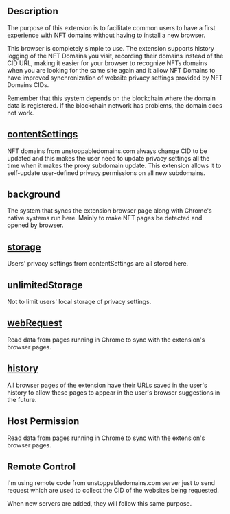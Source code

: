 ## Description

The purpose of this extension is to facilitate common users to have a first experience with NFT domains without having to install a new browser.

This browser is completely simple to use. The extension supports history logging of the NFT Domains you visit, recording their domains instead of the CID URL, making it easier for your browser to recognize NFTs domains when you are looking for the same site again and it allow NFT Domains to have improved synchronization of website privacy settings provided by NFT Domains CIDs.

Remember that this system depends on the blockchain where the domain data is registered. If the blockchain network has problems, the domain does not work.

## <a href="https://developer.chrome.com/docs/extensions/reference/contentSettings/" target="_blank">contentSettings</a>

NFT domains from unstoppabledomains.com always change CID to be updated and this makes the user need to update privacy settings all the time when it makes the proxy subdomain update. This extension allows it to self-update user-defined privacy permissions on all new subdomains.

## background

The system that syncs the extension browser page along with Chrome's native systems run here. Mainly to make NFT pages be detected and opened by browser.

## <a href="https://developer.chrome.com/docs/extensions/reference/storage/" target="_blank">storage</a>

Users' privacy settings from contentSettings are all stored here.

## unlimitedStorage

Not to limit users' local storage of privacy settings.


## <a href="https://developer.chrome.com/docs/extensions/reference/webRequest/" target="_blank">webRequest</a>

Read data from pages running in Chrome to sync with the extension's browser pages.


## <a href="https://developer.chrome.com/docs/extensions/reference/history/" target="_blank">history</a>

All browser pages of the extension have their URLs saved in the user's history to allow these pages to appear in the user's browser suggestions in the future.

## Host Permission

Read data from pages running in Chrome to sync with the extension's browser pages.

## Remote Control

I'm using remote code from unstoppabledomains.com server just to send request which are used to collect the CID of the websites being requested.

When new servers are added, they will follow this same purpose.